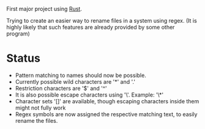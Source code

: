 First major project using [Rust](https://www.rust-lang.org/en-US/index.html).

Trying to create an easier way to rename files in a system using regex.
(It is highly likely that such features are already provided by some other program)

# Status

* Pattern matching to names should now be possible.
* Currently possible wild characters are '*' and '.'
* Restriction characters are '$' and '^'
* It is also possible escape characters using '\\'. Example: '\\*'
* Character sets '[<set>]' are available, though escaping characters inside them might not fully work
* Regex symbols are now assigned the respective matching text, to easily rename the files.
